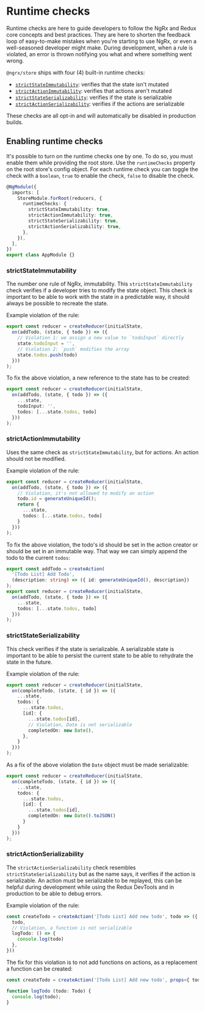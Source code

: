 # Runtime checks

Runtime checks are here to guide developers to follow the NgRx and Redux core concepts and best practices. They are here to shorten the feedback loop of easy-to-make mistakes when you're starting to use NgRx, or even a well-seasoned developer might make. During development, when a rule is violated, an error is thrown notifying you what and where something went wrong.

`@ngrx/store` ships with four (4) built-in runtime checks:

- [`strictStateImmutability`](#strictstateimmutability): verifies that the state isn't mutated
- [`strictActionImmutability`](#strictactionimmutability): verifies that actions aren't mutated
- [`strictStateSerializability`](#strictstateserializability): verifies if the state is serializable
- [`strictActionSerializability`](#strictactionserializability): verifies if the actions are serializable

These checks are all opt-in and will automatically be disabled in production builds.

## Enabling runtime checks

It's possible to turn on the runtime checks one by one. To do so, you must enable them while providing the root store. Use the `runtimeChecks` property on the root store's config object. For each runtime check you can toggle the check with a `boolean`, `true` to enable the check, `false` to disable the check.

```ts
@NgModule({
  imports: [
    StoreModule.forRoot(reducers, {
      runtimeChecks: {
        strictStateImmutability: true,
        strictActionImmutability: true,
        strictStateSerializability: true,
        strictActionSerializability: true,
      },
    }),
  ],
})
export class AppModule {}
```

### strictStateImmutability

The number one rule of NgRx, immutability. This `strictStateImmutability` check verifies if a developer tries to modify the state object. This check is important to be able to work with the state in a predictable way, it should always be possible to recreate the state.

Example violation of the rule:

```ts
export const reducer = createReducer(initialState,
  on(addTodo, (state, { todo }) => ({
    // Violation 1: we assign a new value to `todoInput` directly
    state.todoInput = '',
    // Violation 2: `push` modifies the array
    state.todos.push(todo)
  }))
);
```

To fix the above violation, a new reference to the state has to be created:

```ts
export const reducer = createReducer(initialState,
  on(addTodo, (state, { todo }) => ({
    ...state,
    todoInput: '',
    todos: [...state.todos, todo]
  }))
);
```

### strictActionImmutability

Uses the same check as `strictStateImmutability`, but for actions. An action should not be modified.

Example violation of the rule:

```ts
export const reducer = createReducer(initialState,
  on(addTodo, (state, { todo }) => ({
    // Violation, it's not allowed to modify an action
    todo.id = generateUniqueId();
    return {
      ...state,
      todos: [...state.todos, todo]
    }
  }))
);
```

To fix the above violation, the todo's id should be set in the action creator or should be set in an immutable way. That way we can simply append the todo to the current `todos`:

```ts
export const addTodo = createAction(
  '[Todo List] Add Todo',
  (description: string) => ({ id: generateUniqueId(), description})
);
export const reducer = createReducer(initialState,
  on(addTodo, (state, { todo }) => ({
    ...state,
    todos: [...state.todos, todo]
  }))
);
```

### strictStateSerializability

This check verifies if the state is serializable. A serializable state is important to be able to persist the current state to be able to rehydrate the state in the future.

Example violation of the rule:

```ts
export const reducer = createReducer(initialState,
  on(completeTodo, (state, { id }) => ({
    ...state,
    todos: {
      ...state.todos,
      [id]: {
        ...state.todos[id],
        // Violation, Date is not serializable
        completedOn: new Date(),
      },
    }
  }))
);
```

As a fix of the above violation the `Date` object must be made serializable:

```ts
export const reducer = createReducer(initialState,
  on(completeTodo, (state, { id }) => ({
    ...state,
    todos: {
      ...state.todos,
      [id]: {
        ...state.todos[id],
        completedOn: new Date().toJSON()
      }
    }
  }))
);
```

### strictActionSerializability

The `strictActionSerializability` check resembles `strictStateSerializability` but as the name says, it verifies if the action is serializable. An action must be serializable to be replayed, this can be helpful during development while using the Redux DevTools and in production to be able to debug errors.

Example violation of the rule:

```ts
const createTodo = createAction('[Todo List] Add new todo', todo => ({
  todo,
  // Violation, a function is not serializable
  logTodo: () => {
    console.log(todo)
  },
}))
```

The fix for this violation is to not add functions on actions, as a replacement a function can be created:

```ts
const createTodo = createAction('[Todo List] Add new todo', props<{ todo: Todo }>());

function logTodo (todo: Todo) {
  console.log(todo);
}
```
